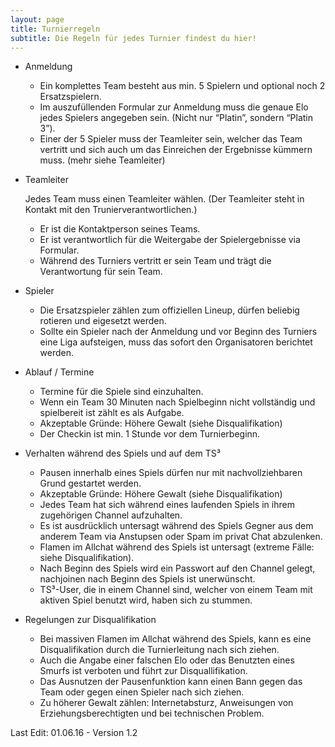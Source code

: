 ```yaml
---
layout: page
title: Turnierregeln
subtitle: Die Regeln für jedes Turnier findest du hier!
---
```


* Anmeldung
  * Ein komplettes Team besteht aus min. 5 Spielern und optional noch 2 Ersatzspielern.
  * Im auszufüllenden Formular zur Anmeldung muss die genaue Elo jedes Spielers angegeben sein. (Nicht nur “Platin”, sondern “Platin 3”).
  * Einer der 5 Spieler muss der Teamleiter sein, welcher das Team vertritt und sich auch um das Einreichen der Ergebnisse kümmern muss. (mehr siehe Teamleiter)

* Teamleiter

   Jedes Team muss einen Teamleiter wählen. (Der Teamleiter steht in Kontakt mit den Trunierverantwortlichen.)

  * Er ist die Kontaktperson seines Teams.
  * Er ist verantwortlich für die Weitergabe der Spielergebnisse via Formular.
  * Während des Turniers vertritt er sein Team und trägt die Verantwortung für sein Team.
  
* Spieler
  * Die Ersatzspieler zählen zum offiziellen Lineup, dürfen beliebig rotieren und eigesetzt werden.
  * Sollte ein Spieler nach der Anmeldung und vor Beginn des Turniers eine Liga aufsteigen, muss das sofort den Organisatoren berichtet werden.

* Ablauf / Termine

  * Termine für die Spiele sind einzuhalten.
  * Wenn ein Team 30 Minuten nach Spielbeginn nicht vollständig und spielbereit ist zählt es als Aufgabe.
  * Akzeptable Gründe: Höhere Gewalt (siehe Disqualifikation)
  * Der Checkin ist min. 1 Stunde vor dem Turnierbeginn. 

* Verhalten während des Spiels und auf dem TS³

  *  Pausen innerhalb eines Spiels dürfen nur mit nachvollziehbaren Grund gestartet werden.
  * Akzeptable Gründe: Höhere Gewalt (siehe Disqualifikation)
  * Jedes Team hat sich während eines laufenden Spiels in ihrem zugehörigen Channel aufzuhalten.
  * Es ist ausdrücklich untersagt während des Spiels Gegner aus dem anderem Team via Anstupsen oder Spam im privat Chat abzulenken.
  * Flamen im Allchat während des Spiels ist untersagt (extreme Fälle: siehe Disqualifikation).
  * Nach Beginn des Spiels wird ein Passwort auf den Channel gelegt, nachjoinen nach Beginn des Spiels ist unerwünscht.
  * TS³-User, die in einem Channel sind, welcher von einem Team mit aktiven Spiel benutzt wird, haben sich zu stummen.


* Regelungen zur Disqualifikation

  * Bei massiven Flamen im Allchat während des Spiels, kann es eine Disqualifikation durch die Turnierleitung nach sich ziehen.
  * Auch die Angabe einer falschen Elo oder das Benutzten eines Smurfs ist verboten und führt zur Disquallifikation.
  * Das Ausnutzen der Pausenfunktion kann einen Bann gegen das Team oder gegen einen Spieler nach sich ziehen.
  * Zu höherer Gewalt zählen: Internetabsturz, Anweisungen von Erziehungsberechtigten und bei technischen Problem.


Last Edit: 01.06.16   -   Version 1.2
